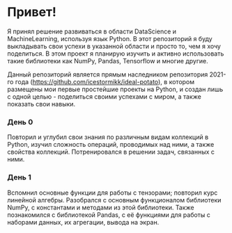 # Привет!
Я принял решение развиваться в области DataScience и MachineLearning, используя язык Python. В этот репозиторий я буду выкладывать свои успехи в указанной области и просто то, чем я хочу поделиться. В этом проект я планирую изучить и активно использовать такие библиотеки как NumPy, Pandas, Tensorflow и многие другие.

Данный репозиторий является прямым наследником репозитория 2021-го года (https://github.com/icestormikk/ideal-potato), в котором размещены мои первые простейшие проекты на Python, и создан лишь с одной целью - поделиться своими успехами с миром, а также показать свои навыки.

### День 0
Повторил и углубил свои знания по различным видам коллекций в Python, изучил сложность операций, проводимых над ними, а также свойства коллекций. Потренировался в решении задач, связанных с ними.

### День 1
Вспомнил основные функции для работы с тензорами; повторил курс линейной алгебры. Разобрался с основным функционалом библиотеки NumPy, с константами и методами из этой библиотеки. Также познакомился с библиотекой Pandas, с её функциями для работы с наборами данных, их агрегации, вывода на экран.